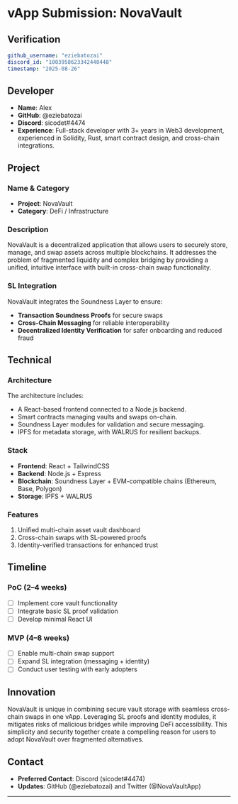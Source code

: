# vApp Submission: NovaVault

## Verification
```yaml
github_username: "eziebatozai"
discord_id: "1003958623342440448"
timestamp: "2025-08-26"
```

## Developer
- **Name**: Alex  
- **GitHub**: @eziebatozai  
- **Discord**: sicodet#4474  
- **Experience**: Full-stack developer with 3+ years in Web3 development, experienced in Solidity, Rust, smart contract design, and cross-chain integrations.

## Project

### Name & Category
- **Project**: NovaVault  
- **Category**: DeFi / Infrastructure

### Description
NovaVault is a decentralized application that allows users to securely store, manage, and swap assets across multiple blockchains. It addresses the problem of fragmented liquidity and complex bridging by providing a unified, intuitive interface with built-in cross-chain swap functionality.

### SL Integration
NovaVault integrates the Soundness Layer to ensure:  
- **Transaction Soundness Proofs** for secure swaps  
- **Cross-Chain Messaging** for reliable interoperability  
- **Decentralized Identity Verification** for safer onboarding and reduced fraud  

## Technical

### Architecture
The architecture includes:  
- A React-based frontend connected to a Node.js backend.  
- Smart contracts managing vaults and swaps on-chain.  
- Soundness Layer modules for validation and secure messaging.  
- IPFS for metadata storage, with WALRUS for resilient backups.

### Stack
- **Frontend**: React + TailwindCSS  
- **Backend**: Node.js + Express  
- **Blockchain**: Soundness Layer + EVM-compatible chains (Ethereum, Base, Polygon)  
- **Storage**: IPFS + WALRUS  

### Features
1. Unified multi-chain asset vault dashboard  
2. Cross-chain swaps with SL-powered proofs  
3. Identity-verified transactions for enhanced trust  

## Timeline

### PoC (2–4 weeks)
- [ ] Implement core vault functionality  
- [ ] Integrate basic SL proof validation  
- [ ] Develop minimal React UI  

### MVP (4–8 weeks)  
- [ ] Enable multi-chain swap support  
- [ ] Expand SL integration (messaging + identity)  
- [ ] Conduct user testing with early adopters  

## Innovation
NovaVault is unique in combining secure vault storage with seamless cross-chain swaps in one vApp. Leveraging SL proofs and identity modules, it mitigates risks of malicious bridges while improving DeFi accessibility. This simplicity and security together create a compelling reason for users to adopt NovaVault over fragmented alternatives.

## Contact
- **Preferred Contact**: Discord (sicodet#4474)  
- **Updates**: GitHub (@eziebatozai) and Twitter (@NovaVaultApp)  

---
